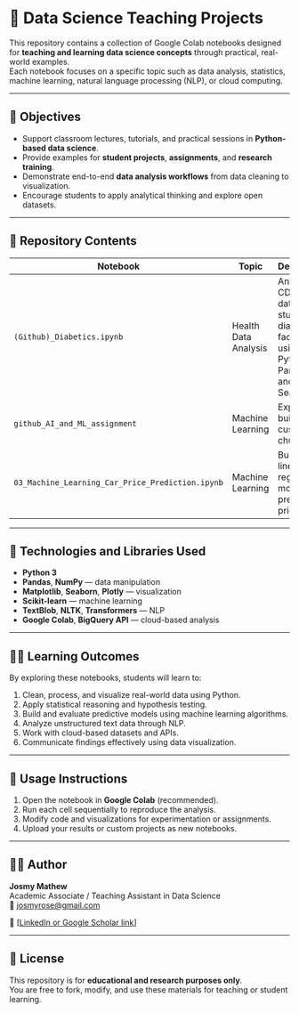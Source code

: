 # 🧠 Data Science Teaching Projects

This repository contains a collection of Google Colab notebooks designed for **teaching and learning data science concepts** through practical, real-world examples.  
Each notebook focuses on a specific topic such as data analysis, statistics, machine learning, natural language processing (NLP), or cloud computing.

---

## 🎯 Objectives

- Support classroom lectures, tutorials, and practical sessions in **Python-based data science**.
- Provide examples for **student projects**, **assignments**, and **research training**.
- Demonstrate end-to-end **data analysis workflows** from data cleaning to visualization.
- Encourage students to apply analytical thinking and explore open datasets.

---

## 🧩 Repository Contents

| Notebook | Topic | Description |
|-----------|--------|-------------|
| `(Github)_Diabetics.ipynb` | Health Data Analysis | Analyze CDC BRFSS dataset to study diabetes factors using Python, Pandas, and Seaborn. |
| `github_AI_and_ML_assignment` |  Machine Learning| Explore and build customer churn data. |
| `03_Machine_Learning_Car_Price_Prediction.ipynb` | Machine Learning | Build a linear regression model to predict car prices. |

---

## 🧮 Technologies and Libraries Used

- **Python 3**  
- **Pandas**, **NumPy** — data manipulation  
- **Matplotlib**, **Seaborn**, **Plotly** — visualization  
- **Scikit-learn** — machine learning  
- **TextBlob**, **NLTK**, **Transformers** — NLP  
- **Google Colab**, **BigQuery API** — cloud-based analysis  

---

## 🧑‍🏫 Learning Outcomes

By exploring these notebooks, students will learn to:
1. Clean, process, and visualize real-world data using Python.  
2. Apply statistical reasoning and hypothesis testing.  
3. Build and evaluate predictive models using machine learning algorithms.  
4. Analyze unstructured text data through NLP.  
5. Work with cloud-based datasets and APIs.  
6. Communicate findings effectively using data visualization.  

---

## 🧾 Usage Instructions

1. Open the notebook in **Google Colab** (recommended).  
2. Run each cell sequentially to reproduce the analysis.  
3. Modify code and visualizations for experimentation or assignments.  
4. Upload your results or custom projects as new notebooks.

---

## 🧑‍💻 Author

**Josmy Mathew**  
Academic Associate / Teaching Assistant in Data Science  
📧 josmyrose@gmail.com 

🔗 [[LinkedIn or Google Scholar link](https://www.linkedin.com/in/josmymathew/)]  

---

## 📜 License
This repository is for **educational and research purposes only**.  
You are free to fork, modify, and use these materials for teaching or student learning.
